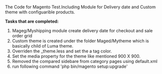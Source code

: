 The Code for Magento Test.Including Module for Delivery date and Custom theme with configuarible products.


<b>Tasks that are completed:</b>

1. Mageg/Myshipping module create delivery date for checkout and sale order grid
2. Custom theme is created under the folder Maged/Mytheme which is basically child of Luma theme.
3. Overriden the _theme.less and set the a tag color.
4. Set the media property for the theme like mentioned 900 X 900.
5. Removed the compared sidebare from category pages using default.xml
2. run following command 'php bin/magento setup:upgrade'
